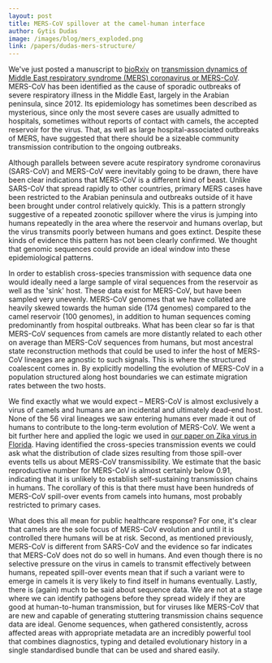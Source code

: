 ```yaml
---
layout: post
title: MERS-CoV spillover at the camel-human interface
author: Gytis Dudas
image: /images/blog/mers_exploded.png
link: /papers/dudas-mers-structure/
---
```


We've just posted a manuscript to [bioRxiv](http://www.biorxiv.org/content/early/2017/08/10/173211) on [transmission dynamics of Middle East respiratory syndrome (MERS) coronavirus or MERS-CoV](/papers/dudas-mers-structure/).
MERS-CoV has been identified as the cause of sporadic outbreaks of severe respiratory illness in the Middle East, largely in the Arabian peninsula, since 2012.
Its epidemiology has sometimes been described as mysterious, since only the most severe cases are usually admitted to hospitals, sometimes without reports of contact with camels, the accepted reservoir for the virus.
That, as well as large hospital-associated outbreaks of MERS, have suggested that there should be a sizeable community transmission contribution to the ongoing outbreaks.

Although parallels between severe acute respiratory syndrome coronavirus (SARS-CoV) and MERS-CoV were inevitably going to be drawn, there have been clear indications that MERS-CoV is a different kind of beast.
Unlike SARS-CoV that spread rapidly to other countries, primary MERS cases have been restricted to the Arabian peninsula and outbreaks outside of it have been brought under control relatively quickly.
This is a pattern strongly suggestive of a repeated zoonotic spillover where the virus is jumping into humans repeatedly in the area where the reservoir and humans overlap, but the virus transmits poorly between humans and goes extinct.
Despite these kinds of evidence this pattern has not been clearly confirmed.
We thought that genomic sequences could provide an ideal window into these epidemiological patterns.

In order to establish cross-species transmission with sequence data one would ideally need a large sample of viral sequences from the reservoir as well as the 'sink' host.
These data exist for MERS-CoV, but have been sampled very unevenly.
MERS-CoV genomes that we have collated are heavily skewed towards the human side (174 genomes) compared to the camel reservoir (100 genomes), in addition to human sequences coming predominantly from hospital outbreaks.
What has been clear so far is that MERS-CoV sequences from camels are more distantly related to each other on average than MERS-CoV sequences from humans, but most ancestral state reconstruction methods that could be used to infer the host of MERS-CoV lineages are agnostic to such signals.
This is where the structured coalescent comes in.
By explicitly modelling the evolution of MERS-CoV in a population structured along host boundaries we can estimate migration rates between the two hosts.

We find exactly what we would expect – MERS-CoV is almost exclusively a virus of camels and humans are an incidental and ultimately dead-end host.
None of the 56 viral lineages we saw entering humans ever made it out of humans to contribute to the long-term evolution of MERS-CoV.
We went a bit further here and applied the logic we used in [our paper on Zika virus in Florida](/papers/grubaugh-zika-in-florida/).
Having identified the cross-species transmission events we could ask what the distribution of clade sizes resulting from those spill-over events tells us about MERS-CoV transmissibility.
We estimate that the basic reproductive number for MERS-CoV is almost certainly below 0.91, indicating that it is unlikely to establish self-sustaining transmission chains in humans.
The corollary of this is that there must have been hundreds of MERS-CoV spill-over events from camels into humans, most probably restricted to primary cases.

What does this all mean for public healthcare response?
For one, it's clear that camels are the sole focus of MERS-CoV evolution and until it is controlled there humans will be at risk.
Second, as mentioned previously, MERS-CoV is different from SARS-CoV and the evidence so far indicates that MERS-CoV does not do so well in humans.
And even though there is no selective pressure on the virus in camels to transmit effectively between humans, repeated spill-over events mean that if such a variant were to emerge in camels it is very likely to find itself in humans eventually.
Lastly, there is (again) much to be said about sequence data.
We are not at a stage where we can identify pathogens before they spread widely if they are good at human-to-human transmission, but for viruses like MERS-CoV that are new and capable of generating stuttering transmission chains sequence data are ideal.
Genome sequences, when gathered consistently, across affected areas with appropriate metadata are an incredibly powerful tool that combines diagnostics, typing and detailed evolutionary history in a single standardised bundle that can be used and shared easily.
